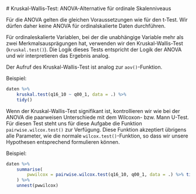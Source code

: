 # Kruskal-Wallis-Test: ANOVA-Alternative für ordinale Skalenniveaus

Für die ANOVA gelten die gleichen Voraussetzungen wie für den t-Test. Wir dürfen daher keine ANOVA für ordinalskalierte Daten durchführen.

Für ordinaleskalierte Variablen, bei der die unabhängige Variable mehr als zwei Merkmalsausprägungen hat, verwenden wir den Kruskal-Wallis-Test (`kruskal.test()`). Die Logik dieses Tests entspricht der Logik der ANOVA und wir interpretieren das Ergebnis analog.

Der Aufruf des Kruskal-Wallis-Test ist analog zur `aov()`-Funktion. 

Beispiel:

```R
daten %>% 
    kruskal.test(q16_10 ~ q00_1, data = .) %>% 
    tidy() 
```

Wenn der Kruskal-Wallis-Test signifikant ist, kontrollieren wir wie bei der ANOVA die paarweisen Unterschiede mit dem Wilcoxon- bzw. Mann U-Test. Für diesen Test steht uns für diese Aufgabe die Funktion `pairwise.wilcox.test()` zur Verfügung. Diese Funktion akzeptiert übrigens alle Parameter, wie die normale `wilcox.test()`-Funktion, so dass wir unsere Hypothesen entsprechend formulieren können. 

Beispiel: 

```R
daten %>% 
    summarise(
        pwwilcox = pairwise.wilcox.test(q16_10, q00_1, data = .) %>% tidy() %>% list
    ) %>% 
    unnest(pwwilcox)
```
